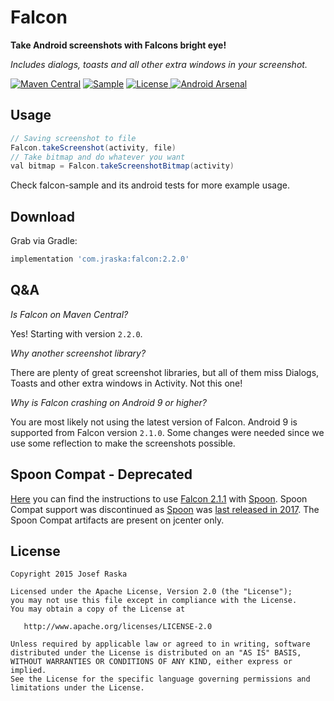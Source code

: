 # Falcon
**Take Android screenshots with Falcons bright eye!**

*Includes dialogs, toasts and all other extra windows in your screenshot.*

[![Maven Central](https://img.shields.io/maven-central/v/com.jraska/falcon.svg?label=Maven%20Central)](https://search.maven.org/search?q=g:%22com.jraska%22%20AND%20a:%22falcon%22)
[![Sample](https://img.shields.io/badge/Download-Sample-blue.svg)](https://drive.google.com/file/d/0B0T1YjC17C-rQ25taHBXSXE2Uzg/view?usp=sharing&resourcekey=0-dCAb-jbrkvStB7_vM0t54w)
[![License](https://img.shields.io/badge/license-Apache%202.0-green.svg) ](https://github.com/jraska/Falcon/blob/master/LICENSE)
[![Android Arsenal](https://img.shields.io/badge/Android%20Arsenal-Falcon-green.svg?style=true)](https://android-arsenal.com/details/1/2793)


## Usage

```java
// Saving screenshot to file
Falcon.takeScreenshot(activity, file)
// Take bitmap and do whatever you want
val bitmap = Falcon.takeScreenshotBitmap(activity)
```

Check falcon-sample and its android tests for more example usage.

## Download

Grab via Gradle:
```groovy
implementation 'com.jraska:falcon:2.2.0'
```


## Q&A
*Is Falcon on Maven Central?*

Yes! Starting with version `2.2.0`.

*Why another screenshot library?*

There are plenty of great screenshot libraries, but all of them miss Dialogs, Toasts and other extra windows in Activity. Not this one!

*Why is Falcon crashing on Android 9 or higher?*

You are most likely not using the latest version of Falcon. Android 9 is supported from Falcon version `2.1.0`. Some changes were needed since we use some reflection to make the screenshots possible.


## Spoon Compat - Deprecated

[Here](https://github.com/jraska/Falcon/tree/2.1.1#spoon-compat) you can find the instructions to use [Falcon 2.1.1](https://github.com/jraska/Falcon/tree/2.1.1#spoon-compat) with [Spoon](https://github.com/square/spoon). Spoon Compat support was discontinued as [Spoon](https://github.com/square/spoon) was [last released in 2017](https://github.com/square/spoon/releases). The Spoon Compat artifacts are present on jcenter only.

## License

    Copyright 2015 Josef Raska

    Licensed under the Apache License, Version 2.0 (the "License");
    you may not use this file except in compliance with the License.
    You may obtain a copy of the License at

       http://www.apache.org/licenses/LICENSE-2.0

    Unless required by applicable law or agreed to in writing, software
    distributed under the License is distributed on an "AS IS" BASIS,
    WITHOUT WARRANTIES OR CONDITIONS OF ANY KIND, either express or implied.
    See the License for the specific language governing permissions and
    limitations under the License.
